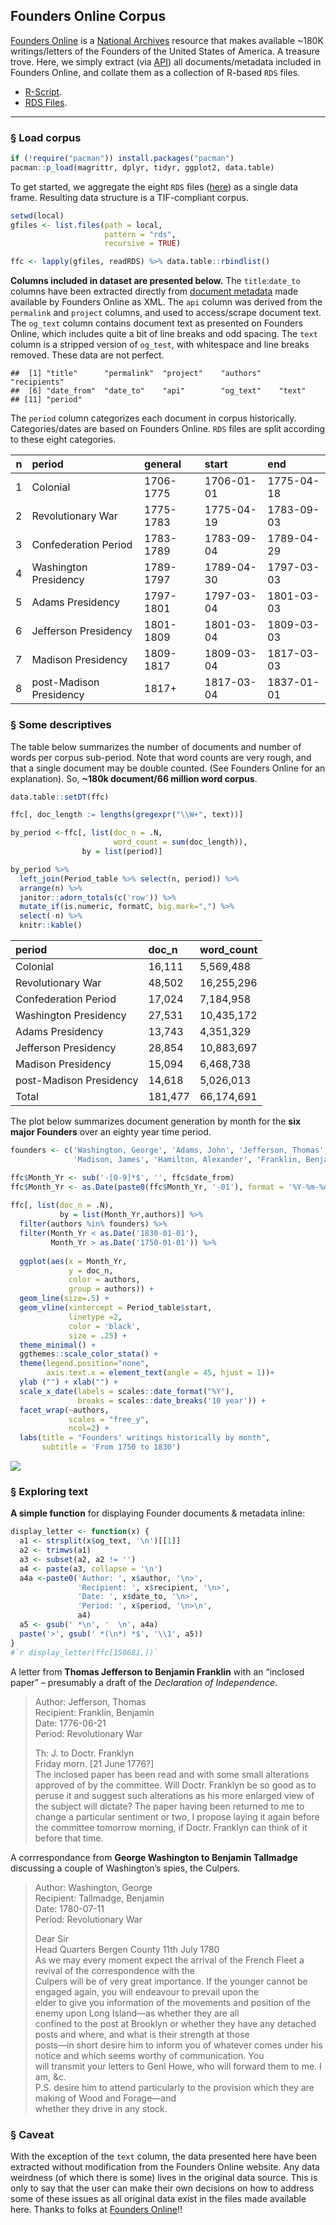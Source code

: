 Founders Online Corpus
----------------------

[Founders Online](https://founders.archives.gov/) is a [National
Archives](https://www.archives.gov/) resource that makes available
\~180K writings/letters of the Founders of the United States of America.
A treasure trove. Here, we simply extract (via
[API](https://founders.archives.gov/API/docdata/)) all
documents/metadata included in Founders Online, and collate them as a
collection of R-based `RDS` files.

-   [R-Script](https://github.com/jaytimm/founders_archive_corpus/blob/master/scrape_founders_archive.R).
-   [RDS
    Files](https://github.com/jaytimm/founders_archive_corpus/tree/master/data).

------------------------------------------------------------------------

### § Load corpus

``` r
if (!require("pacman")) install.packages("pacman")
pacman::p_load(magrittr, dplyr, tidyr, ggplot2, data.table)
```

To get started, we aggregate the eight `RDS` files ([here]()) as a
single data frame. Resulting data structure is a TIF-compliant corpus.

``` r
setwd(local)
gfiles <- list.files(path = local, 
                     pattern = "rds", 
                     recursive = TRUE) 

ffc <- lapply(gfiles, readRDS) %>% data.table::rbindlist()
```

**Columns included in dataset are presented below.** The
`title`:`date_to` columns have been extracted directly from [document
metadata](https://founders.archives.gov/Metadata/) made available by
Founders Online as XML. The `api` column was derived from the
`permalink` and `project` columns, and used to access/scrape document
text. The `og_text` column contains document text as presented on
Founders Online, which includes quite a bit of line breaks and odd
spacing. The `text` column is a stripped version of `og_test`, with
whitespace and line breaks removed. These data are not perfect.

    ##  [1] "title"      "permalink"  "project"    "authors"    "recipients"
    ##  [6] "date_from"  "date_to"    "api"        "og_text"    "text"      
    ## [11] "period"

The `period` column categorizes each document in corpus historically.
Categories/dates are based on Founders Online. `RDS` files are split
according to these eight categories.

|    n| period                  | general   | start      | end        |
|----:|:------------------------|:----------|:-----------|:-----------|
|    1| Colonial                | 1706-1775 | 1706-01-01 | 1775-04-18 |
|    2| Revolutionary War       | 1775-1783 | 1775-04-19 | 1783-09-03 |
|    3| Confederation Period    | 1783-1789 | 1783-09-04 | 1789-04-29 |
|    4| Washington Presidency   | 1789-1797 | 1789-04-30 | 1797-03-03 |
|    5| Adams Presidency        | 1797-1801 | 1797-03-04 | 1801-03-03 |
|    6| Jefferson Presidency    | 1801-1809 | 1801-03-04 | 1809-03-03 |
|    7| Madison Presidency      | 1809-1817 | 1809-03-04 | 1817-03-03 |
|    8| post-Madison Presidency | 1817+     | 1817-03-04 | 1837-01-01 |

### § Some descriptives

The table below summarizes the number of documents and number of words
per corpus sub-period. Note that word counts are very rough, and that a
single document may be double counted. (See Founders Online for an
explanation). So, **\~180k document/66 million word corpus**.

``` r
data.table::setDT(ffc)

ffc[, doc_length := lengths(gregexpr("\\W+", text))]

by_period <-ffc[, list(doc_n = .N, 
                       word_count = sum(doc_length)),
                by = list(period)]

by_period %>% 
  left_join(Period_table %>% select(n, period)) %>% 
  arrange(n) %>% 
  janitor::adorn_totals(c('row')) %>%
  mutate_if(is.numeric, formatC, big.mark=",") %>%
  select(-n) %>%
  knitr::kable()
```

| period                  | doc\_n  | word\_count |
|:------------------------|:--------|:------------|
| Colonial                | 16,111  | 5,569,488   |
| Revolutionary War       | 48,502  | 16,255,296  |
| Confederation Period    | 17,024  | 7,184,958   |
| Washington Presidency   | 27,531  | 10,435,172  |
| Adams Presidency        | 13,743  | 4,351,329   |
| Jefferson Presidency    | 28,854  | 10,883,697  |
| Madison Presidency      | 15,094  | 6,468,738   |
| post-Madison Presidency | 14,618  | 5,026,013   |
| Total                   | 181,477 | 66,174,691  |

The plot below summarizes document generation by month for the **six
major Founders** over an eighty year time period.

``` r
founders <- c('Washington, George', 'Adams, John', 'Jefferson, Thomas', 
              'Madison, James', 'Hamilton, Alexander', 'Franklin, Benjamin')
```

``` r
ffc$Month_Yr <- sub('-[0-9]*$', '', ffc$date_from)
ffc$Month_Yr <- as.Date(paste0(ffc$Month_Yr, '-01'), format = '%Y-%m-%d')
  
ffc[, list(doc_n = .N), 
           by = list(Month_Yr,authors)] %>%
  filter(authors %in% founders) %>%
  filter(Month_Yr < as.Date('1830-01-01'),
         Month_Yr > as.Date('1750-01-01')) %>%
  
  ggplot(aes(x = Month_Yr, 
             y = doc_n, 
             color = authors,
             group = authors)) +
  geom_line(size=.5) +
  geom_vline(xintercept = Period_table$start,
             linetype =2, 
             color = 'black', 
             size = .25) +
  theme_minimal() +
  ggthemes::scale_color_stata() +
  theme(legend.position="none",
        axis.text.x = element_text(angle = 45, hjust = 1))+
  ylab ("") + xlab("") +
  scale_x_date(labels = scales::date_format("%Y"),
               breaks = scales::date_breaks('10 year')) +
  facet_wrap(~authors, 
             scales = "free_y", 
             ncol=2) + 
  labs(title = "Founders' writings historically by month",
       subtitle = 'From 1750 to 1830')
```

![](README_files/figure-markdown_github/unnamed-chunk-8-1.png)

### § Exploring text

**A simple function** for displaying Founder documents & metadata
inline:

``` r
display_letter <- function(x) {
  a1 <- strsplit(x$og_text, '\n')[[1]]
  a2 <- trimws(a1)
  a3 <- subset(a2, a2 != '')
  a4 <- paste(a3, collapse = '\n')
  a4a <-paste0('Author: ', x$author, '\n>', 
               'Recipient: ', x$recipient, '\n>', 
               'Date: ', x$date_to, '\n>', 
               'Period: ', x$period, '\n>\n', 
               a4)
  a5 <- gsub(' *\n', '  \n', a4a)
  paste('>', gsub(' *(\n*) *$', '\\1', a5))
}
#`r display_letter(ffc[150681,])`
```

A letter from **Thomas Jefferson to Benjamin Franklin** with an
“inclosed paper” – presumably a draft of the *Declaration of
Independence*.

> Author: Jefferson, Thomas  
> Recipient: Franklin, Benjamin  
> Date: 1776-06-21  
> Period: Revolutionary War
>
> Th: J. to Doctr. Franklyn  
> Friday morn. \[21 June 1776?\]  
> The inclosed paper has been read and with some small alterations
> approved of by the committee. Will Doctr. Franklyn be so good as to
> peruse it and suggest such alterations as his more enlarged view of
> the subject will dictate? The paper having been returned to me to
> change a particular sentiment or two, I propose laying it again before
> the committee tomorrow morning, if Doctr. Franklyn can think of it
> before that time. <br>

A corrrespondance from **George Washington to Benjamin Tallmadge**
discussing a couple of Washington’s spies, the Culpers.

> Author: Washington, George  
> Recipient: Tallmadge, Benjamin  
> Date: 1780-07-11  
> Period: Revolutionary War
>
> Dear Sir  
> Head Quarters Bergen County 11th July 1780  
> As we may every moment expect the arrival of the French Fleet a
> revival of the correspondence with the  
> Culpers will be of very great importance. If the younger cannot be
> engaged again, you will endeavour to prevail upon the  
> elder to give you information of the movements and position of the
> enemy upon Long Island—as whether they are all  
> confined to the post at Brooklyn or whether they have any detached
> posts and where, and what is their strength at those  
> posts—in short desire him to inform you of whatever comes under his
> notice and which seems worthy of communication. You  
> will transmit your letters to Genl Howe, who will forward them to me.
> I am, &c.  
> P.S. desire him to attend particularly to the provision which they are
> making of Wood and Forage—and  
> whether they drive in any stock.

### § Caveat

With the exception of the `text` column, the data presented here have
been extracted without modification from the Founders Online website.
Any data weirdness (of which there is some) lives in the original data
source. This is only to say that the user can make their own decisions
on how to address some of these issues as all original data exist in the
files made available here. Thanks to folks at [Founders
Online](https://founders.archives.gov/about)!!
